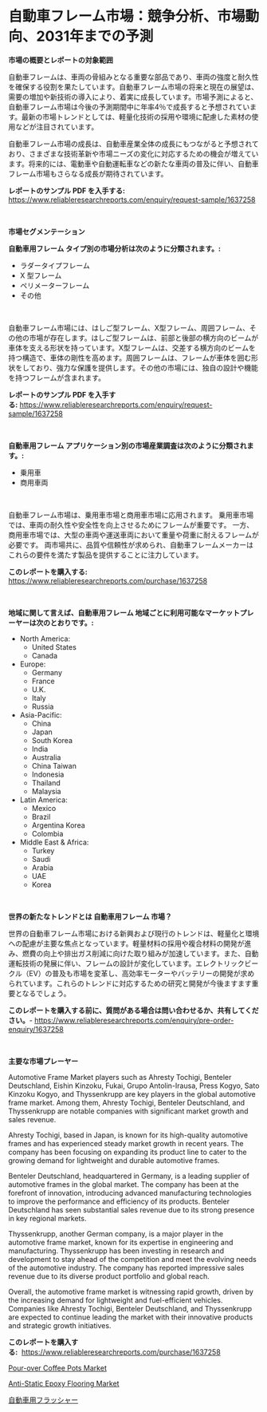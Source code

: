 <p><h1>自動車フレーム市場：競争分析、市場動向、2031年までの予測</h1></p><p><strong>市場の概要とレポートの対象範囲</strong></p>
<p><p>自動車フレームは、車両の骨組みとなる重要な部品であり、車両の強度と耐久性を確保する役割を果たしています。自動車フレーム市場の将来と現在の展望は、需要の増加や新技術の導入により、着実に成長しています。市場予測によると、自動車フレーム市場は今後の予測期間中に年率4％で成長すると予想されています。最新の市場トレンドとしては、軽量化技術の採用や環境に配慮した素材の使用などが注目されています。</p><p>自動車フレーム市場の成長は、自動車産業全体の成長にもつながると予想されており、さまざまな技術革新や市場ニーズの変化に対応するための機会が増えています。将来的には、電動車や自動運転車などの新たな車両の普及に伴い、自動車フレーム市場もさらなる成長が期待されています。</p></p>
<p><strong>レポートのサンプル PDF を入手する:</strong> <a href="https://www.reliableresearchreports.com/enquiry/request-sample/1637258">https://www.reliableresearchreports.com/enquiry/request-sample/1637258</a></p>
<p>&nbsp;</p>
<p><strong>市場セグメンテーション</strong></p>
<p><strong>自動車用フレーム タイプ別の市場分析は次のように分類されます。:</strong></p>
<p><ul><li>ラダータイプフレーム</li><li>X 型フレーム</li><li>ペリメーターフレーム</li><li>その他</li></ul></p>
<p>&nbsp;</p>
<p><p>自動車フレーム市場には、はしご型フレーム、X型フレーム、周囲フレーム、その他の市場が存在します。はしご型フレームは、前部と後部の横方向のビームが車体を支える形状を持っています。X型フレームは、交差する横方向のビームを持つ構造で、車体の剛性を高めます。周囲フレームは、フレームが車体を囲む形状をしており、強力な保護を提供します。その他の市場には、独自の設計や機能を持つフレームが含まれます。</p></p>
<p><strong>レポートのサンプル PDF を入手する:</strong>&nbsp;<a href="https://www.reliableresearchreports.com/enquiry/request-sample/1637258">https://www.reliableresearchreports.com/enquiry/request-sample/1637258</a></p>
<p>&nbsp;</p>
<p><strong> 自動車用フレーム アプリケーション別の市場産業調査は次のように分類されます。:</strong></p>
<p><ul><li>乗用車</li><li>商用車両</li></ul></p>
<p>&nbsp;</p>
<p><p>自動車フレーム市場は、乗用車市場と商用車市場に応用されます。 乗用車市場では、車両の耐久性や安全性を向上させるためにフレームが重要です。 一方、商用車市場では、大型の車両や運送車両において重量や荷重に耐えるフレームが必要です。 両市場共に、品質や信頼性が求められ、自動車フレームメーカーはこれらの要件を満たす製品を提供することに注力しています。</p></p>
<p><strong>このレポートを購入する:</strong>&nbsp; <a href="https://www.reliableresearchreports.com/purchase/1637258">https://www.reliableresearchreports.com/purchase/1637258</a></p>
<p>&nbsp;</p>
<p><strong>地域に関して言えば、自動車用フレーム 地域ごとに利用可能なマーケットプレーヤーは次のとおりです。:</strong></p>
<p><ul>
    <li>
        North America:
        <ul>
            <li>United States</li>
            <li>Canada</li>
        </ul>
    </li>
    <li>
        Europe:
        <ul>
            <li>Germany</li>
            <li>France</li>
            <li>U.K.</li>
            <li>Italy</li>
            <li>Russia</li>
        </ul>
    </li>
    <li>
        Asia-Pacific:
        <ul>
            <li>China</li>
            <li>Japan</li>
            <li>South Korea</li>
            <li>India</li>
            <li>Australia</li>
            <li>China Taiwan</li>
            <li>Indonesia</li>
            <li>Thailand</li>
            <li>Malaysia</li>
        </ul>
    </li>
    <li>
        Latin America:
        <ul>
            <li>Mexico</li>
            <li>Brazil</li>
            <li>Argentina Korea</li>
            <li>Colombia</li>
        </ul>
    </li>
    <li>
        Middle East & Africa:
        <ul>
            <li>Turkey</li>
            <li>Saudi</li>
            <li>Arabia</li>
            <li>UAE</li>
            <li>Korea</li>
        </ul>
    </li>
    </ul></p>
<p>&nbsp;</p>
<p><strong>世界の新たなトレンドとは 自動車用フレーム 市場？</strong></p>
<p><p>世界の自動車フレーム市場における新興および現行のトレンドは、軽量化と環境への配慮が主要な焦点となっています。軽量材料の採用や複合材料の開発が進み、燃費の向上や排出ガス削減に向けた取り組みが加速しています。また、自動運転技術の発展に伴い、フレームの設計が変化しています。エレクトリックビークル（EV）の普及も市場を変革し、高効率モーターやバッテリーの開発が求められています。これらのトレンドに対応するための研究と開発が今後ますます重要となるでしょう。</p></p>
<p><strong>このレポートを購入する前に、質問がある場合は問い合わせるか、共有してください。</strong>- <a href="https://www.reliableresearchreports.com/enquiry/pre-order-enquiry/1637258">https://www.reliableresearchreports.com/enquiry/pre-order-enquiry/1637258</a></p>
<p>&nbsp;</p>
<p><strong>主要な市場プレーヤー</strong></p>
<p><p>Automotive Frame Market players such as Ahresty Tochigi, Benteler Deutschland, Eishin Kinzoku, Fukai, Grupo Antolin-Irausa, Press Kogyo, Sato Kinzoku Kogyo, and Thyssenkrupp are key players in the global automotive frame market. Among them, Ahresty Tochigi, Benteler Deutschland, and Thyssenkrupp are notable companies with significant market growth and sales revenue.</p><p>Ahresty Tochigi, based in Japan, is known for its high-quality automotive frames and has experienced steady market growth in recent years. The company has been focusing on expanding its product line to cater to the growing demand for lightweight and durable automotive frames.</p><p>Benteler Deutschland, headquartered in Germany, is a leading supplier of automotive frames in the global market. The company has been at the forefront of innovation, introducing advanced manufacturing technologies to improve the performance and efficiency of its products. Benteler Deutschland has seen substantial sales revenue due to its strong presence in key regional markets.</p><p>Thyssenkrupp, another German company, is a major player in the automotive frame market, known for its expertise in engineering and manufacturing. Thyssenkrupp has been investing in research and development to stay ahead of the competition and meet the evolving needs of the automotive industry. The company has reported impressive sales revenue due to its diverse product portfolio and global reach.</p><p>Overall, the automotive frame market is witnessing rapid growth, driven by the increasing demand for lightweight and fuel-efficient vehicles. Companies like Ahresty Tochigi, Benteler Deutschland, and Thyssenkrupp are expected to continue leading the market with their innovative products and strategic growth initiatives.</p></p>
<p><strong>このレポートを購入する:</strong>&nbsp;&nbsp;<a href="https://www.reliableresearchreports.com/purchase/1637258">https://www.reliableresearchreports.com/purchase/1637258</a></p>
<p><p><a href="https://github.com/brentleyjimmiealvaradoz4l1rea/Market-Research-Report-List-1/blob/main/pour-over-coffee-pots-market.md">Pour-over Coffee Pots Market</a></p><p><a href="https://github.com/Angelnienowdseej3e45z3p8c/Market-Research-Report-List-1/blob/main/anti-static-epoxy-flooring-market.md">Anti-Static Epoxy Flooring Market</a></p><p><a href="https://github.com/EstaSprer20231/Market-Research-Report-List-1/blob/main/56350418029.md">自動車用フラッシャー</a></p></p>